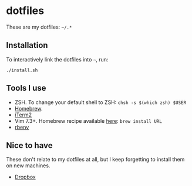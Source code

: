 # dotfiles

These are my dotfiles: `~/.*`

## Installation

To interactively link the dotfiles into `~`, run:

    ./install.sh

## Tools I use

* ZSH. To change your default shell to ZSH: `chsh -s $(which zsh) $USER`
* [Homebrew](http://mxcl.github.com/homebrew/).
* [iTerm2](http://code.google.com/p/iterm2/downloads/list)
* Vim 7.3+. Homebrew recipe available [here](https://gist.github.com/2331951):
  `brew install URL`
* [rbenv](https://github.com/sstephenson/rbenv/)

## Nice to have

These don't relate to my dotfiles at all, but I keep forgetting to install them
on new machines.

* [Dropbox](https://www.dropbox.com/install)

